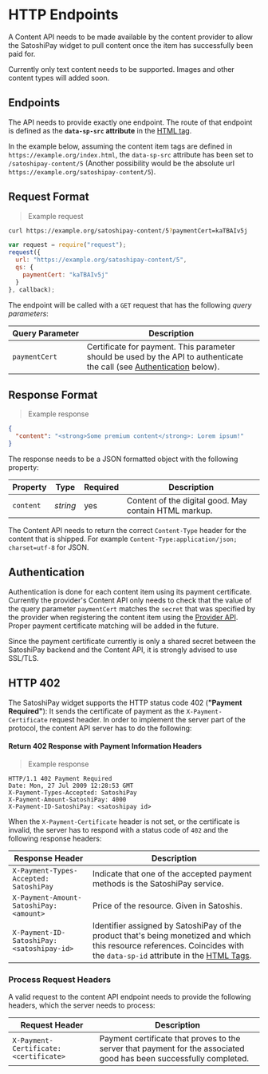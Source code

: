 # HTTP Endpoints

A Content API needs to be made available by the content provider to allow the SatoshiPay widget to pull content once the item has successfully been paid for.

<aside class="notice">
  Currently only text content needs to be supported. Images and other content types will added soon.
</aside>

## Endpoints

The API needs to provide exactly one endpoint. The route of that endpoint is defined as the **`data-sp-src` attribute** in the [HTML tag](#html-tags).

In the example below, assuming the content item tags are defined in `https://example.org/index.html`, the `data-sp-src` attribute has been set to `/satoshipay-content/5` (Another possibility would be the absolute url `https://example.org/satoshipay-content/5`).

## Request Format

> Example request

```bash
curl https://example.org/satoshipay-content/5?paymentCert=kaTBAIv5j
```

```javascript
var request = require("request");
request({
  url: "https://example.org/satoshipay-content/5",
  qs: {
    paymentCert: "kaTBAIv5j"
  }
}, callback);
```

The endpoint will be called with a `GET` request that has the following *query parameters*:

<span style="white-space: nowrap"> Query Parameter</span> | Description
--------------- | -----------
`paymentCert`   | Certificate for payment. This parameter should be used by the API to authenticate the call (see [Authentication](#authentication19) below).

## Response Format

> Example response

```json
{
  "content": "<strong>Some premium content</strong>: Lorem ipsum!"
}
```

The response needs to be a JSON formatted object with the following property:

Property  | Type     | Required | Description
--------- | -------- | -------- | ------------
`content` | *string* | yes      | Content of the digital good. May contain HTML markup.

The Content API needs to return the correct `Content-Type` header for the content that is shipped. For example `Content-Type:application/json; charset=utf-8` for JSON.

## Authentication

Authentication is done for each content item using its payment certificate. Currently the provider's Content API only needs to check that the value of the query parameter `paymentCert` matches the `secret` that was specified by the provider when registering the content item using the [Provider API](#provider-api). Proper payment certificate matching will be added in the future.

<aside class="warning">
  Since the payment certificate currently is only a shared secret between the SatoshiPay backend and the Content API, it is strongly advised to use SSL/TLS.
</aside>

## HTTP 402

The SatoshiPay widget supports the HTTP status code 402 (**"Payment Required"**): It sends the certificate of payment as the `X-Payment-Certificate` request header. In order to implement the server part of the protocol, the content API server has to do the following:

#### Return 402 Response with Payment Information Headers

> Example response

```
HTTP/1.1 402 Payment Required
Date: Mon, 27 Jul 2009 12:28:53 GMT
X-Payment-Types-Accepted: SatoshiPay
X-Payment-Amount-SatoshiPay: 4000
X-Payment-ID-SatoshiPay: <satoshipay id>
```

When the `X-Payment-Certificate` header is not set, or the certificate is invalid, the server has to respond with a status code of `402` and the following response headers:

Response Header       | Description
--------------------- | -----------
<span style="white-space: nowrap;">`X-Payment-Types-Accepted: SatoshiPay`</span> | Indicate that one of the accepted payment methods is the SatoshiPay service.
`X-Payment-Amount-SatoshiPay: <amount>` | Price of the resource. Given in Satoshis.
<span style="white-space: nowrap;">`X-Payment-ID-SatoshiPay: <satoshipay-id>`</span> | Identifier assigned by SatoshiPay of the product that's being monetized and which this resource references. Coincides with the `data-sp-id` attribute in the [HTML Tags](#html-tags).

### Process Request Headers

A valid request to the content API endpoint needs to provide the following headers, which the server needs to process:

Request Header | Description
-------------- | -----------
<span style="white-space: nowrap;">`X-Payment-Certificate: <certificate>`</span> | Payment certificate that proves to the server that payment for the associated good has been successfully completed.
